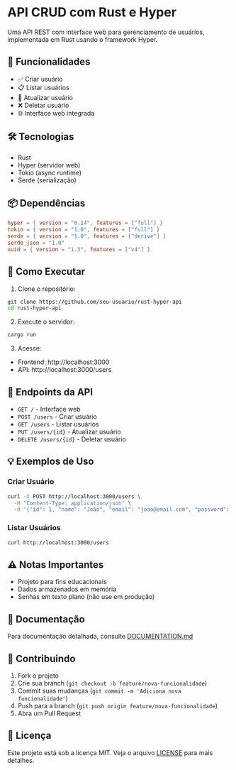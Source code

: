 # API CRUD com Rust e Hyper

Uma API REST com interface web para gerenciamento de usuários, implementada em Rust usando o framework Hyper.

## 🚀 Funcionalidades

- ✅ Criar usuário
- 📋 Listar usuários
- 🔄 Atualizar usuário
- ❌ Deletar usuário
- 🌐 Interface web integrada

## 🛠️ Tecnologias

- Rust
- Hyper (servidor web)
- Tokio (async runtime)
- Serde (serialização)

## 📦 Dependências

```toml
hyper = { version = "0.14", features = ["full"] }
tokio = { version = "1.0", features = ["full"] }
serde = { version = "1.0", features = ["derive"] }
serde_json = "1.0"
uuid = { version = "1.3", features = ["v4"] }
```

## 🚀 Como Executar

1. Clone o repositório:
```bash
git clone https://github.com/seu-usuario/rust-hyper-api
cd rust-hyper-api
```

2. Execute o servidor:
```bash
cargo run
```

3. Acesse:
- Frontend: http://localhost:3000
- API: http://localhost:3000/users

## 📡 Endpoints da API

- `GET /` - Interface web
- `POST /users` - Criar usuário
- `GET /users` - Listar usuários
- `PUT /users/{id}` - Atualizar usuário
- `DELETE /users/{id}` - Deletar usuário

## 💡 Exemplos de Uso

### Criar Usuário
```bash
curl -X POST http://localhost:3000/users \
  -H "Content-Type: application/json" \
  -d '{"id": 1, "name": "João", "email": "joao@email.com", "password": "senha123"}'
```

### Listar Usuários
```bash
curl http://localhost:3000/users
```

## ⚠️ Notas Importantes

- Projeto para fins educacionais
- Dados armazenados em memória
- Senhas em texto plano (não use em produção)

## 📝 Documentação

Para documentação detalhada, consulte [DOCUMENTATION.md](DOCUMENTATION.md)

## 🤝 Contribuindo

1. Fork o projeto
2. Crie sua branch (`git checkout -b feature/nova-funcionalidade`)
3. Commit suas mudanças (`git commit -m 'Adiciona nova funcionalidade'`)
4. Push para a branch (`git push origin feature/nova-funcionalidade`)
5. Abra um Pull Request

## 📄 Licença

Este projeto está sob a licença MIT. Veja o arquivo [LICENSE](LICENSE) para mais detalhes. 